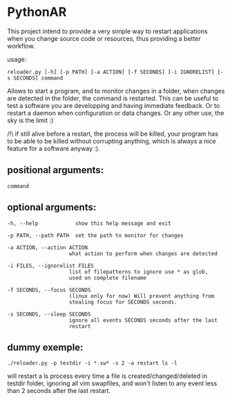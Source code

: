 PythonAR
========

This project intend to provide a very simple way to restart applications
when you change source code or resources, thus providing a better workflow.

usage:

    reloader.py [-h] [-p PATH] [-a ACTION] [-f SECONDS] [-i IGNORELIST] [-s SECONDS] command

Allows to start a program, and to monitor changes in a folder, when changes
are detected in the folder, the command is restarted. This can be useful to
test a software you are developping and having immediate feedback. Or to
restart a daemon when configuration or data changes. Or any other use, the sky
is the limit :)

/!\ if still alive before a restart, the process will be killed, your
program has to be able to be killed without corrupting anything, which is
always a nice feature for a software anyway :).

positional arguments:
---------------------

    command

optional arguments:
-------------------

    -h, --help            show this help message and exit

    -p PATH, --path PATH  set the path to monitor for changes

    -a ACTION, --action ACTION
                        what action to perform when changes are detected

    -i FILES, --ignorelist FILES
                        list of filepatterns to ignore use * as glob,
                        used on complete filename

    -f SECONDS, --focus SECONDS
                        (linux only for now) Will prevent anything from
                        stealing focus for SECONDS seconds.

    -s SECONDS, --sleep SECONDS
                        ignore all events SECONDS seconds after the last
                        restart

dummy exemple:
--------------

    ./reloader.py -p testdir -i *.sw* -s 2 -a restart ls -l

will restart a ls process every time a file is created/changed/deleted
in testdir folder, ignoring all vim swapfiles, and won't listen to any
event less than 2 seconds after the last restart.
